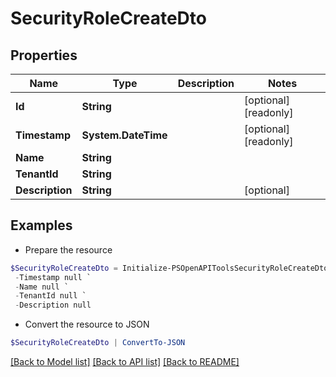 # SecurityRoleCreateDto
## Properties

Name | Type | Description | Notes
------------ | ------------- | ------------- | -------------
**Id** | **String** |  | [optional] [readonly] 
**Timestamp** | **System.DateTime** |  | [optional] [readonly] 
**Name** | **String** |  | 
**TenantId** | **String** |  | 
**Description** | **String** |  | [optional] 

## Examples

- Prepare the resource
```powershell
$SecurityRoleCreateDto = Initialize-PSOpenAPIToolsSecurityRoleCreateDto  -Id null `
 -Timestamp null `
 -Name null `
 -TenantId null `
 -Description null
```

- Convert the resource to JSON
```powershell
$SecurityRoleCreateDto | ConvertTo-JSON
```

[[Back to Model list]](../README.md#documentation-for-models) [[Back to API list]](../README.md#documentation-for-api-endpoints) [[Back to README]](../README.md)

